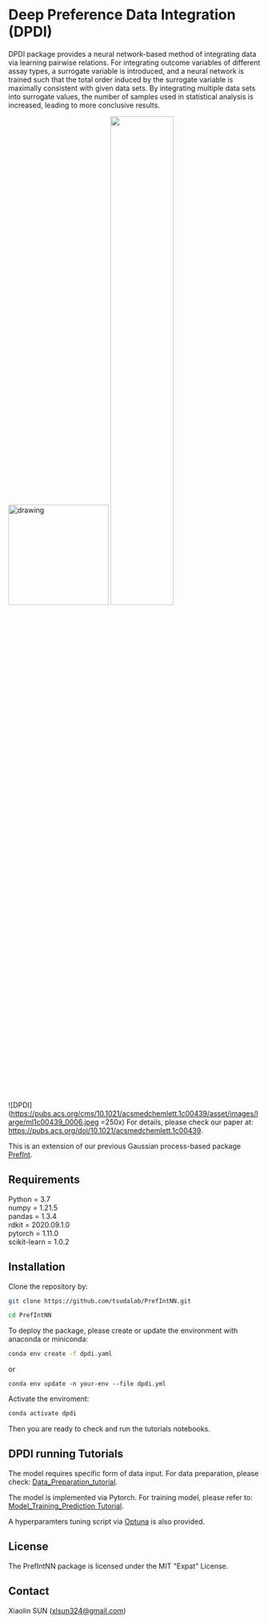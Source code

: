 # Deep Preference Data Integration (DPDI)
DPDI package provides a neural network-based method of integrating data via learning pairwise relations. 
For integrating outcome variables of different assay types, a surrogate variable is introduced, and a neural network is trained such that the total order induced by the surrogate variable is maximally consistent with given data sets. By integrating multiple data sets into surrogate values, the number of samples used in statistical analysis is increased, leading to more conclusive results.

<img src="https://pubs.acs.org/cms/10.1021/acsmedchemlett.1c00439/asset/images/large/ml1c00439_0006.jpeg" alt="drawing" width="200"/>
<img src="https://pubs.acs.org/cms/10.1021/acsmedchemlett.1c00439/asset/images/large/ml1c00439_0006.jpeg" width=50% height=50%>

![DPDI](https://pubs.acs.org/cms/10.1021/acsmedchemlett.1c00439/asset/images/large/ml1c00439_0006.jpeg =250x)
For details, please check our paper at: https://pubs.acs.org/doi/10.1021/acsmedchemlett.1c00439.       

This is an extension of our previous Gaussian process-based package [PrefInt](https://github.com/tsudalab/PrefInt).

## Requirements
Python = 3.7    
numpy = 1.21.5    
pandas = 1.3.4    
rdkit = 2020.09.1.0    
pytorch = 1.11.0    
scikit-learn = 1.0.2    

## Installation

Clone the repository by:
```sh
git clone https://github.com/tsudalab/PrefIntNN.git

cd PrefIntNN
```

To deploy the package, please create or update the environment with anaconda or miniconda:
```sh
conda env create -f dpdi.yaml
```
or
```
conda env update -n your-env --file dpdi.yml
```
Activate the enviroment:
```sh
conda activate dpdi
```

Then you are ready to check and run the tutorials notebooks.

## DPDI running Tutorials
The model requires specific form of data input. For data preparation, please check: [Data_Preparation_tutorial](https://github.com/tsudalab/PrefIntNN/blob/master/Tutorials/Data_Preparation_Tutorial.ipynb).    

The model is implemented via Pytorch. For training model, please refer to: [Model_Training_Prediction Tutorial](https://github.com/tsudalab/PrefIntNN/blob/master/Tutorials/Model_Training_and_Prediction.ipynb).

A hyperparamters tuning script via [Optuna](https://optuna.org/) is also provided.

## License
The PrefIntNN package is licensed under the MIT "Expat" License.

## Contact
Xiaolin SUN (xlsun324@gmail.com)
